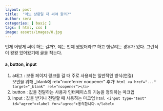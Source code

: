 ```yaml
---
layout: post
title:  "어느 상황일 때 써야 할까?"
author: sera
categories: [ basic ]
tags: [ html, css ]
image: assets/images/8.jpg
---
```

언제 어떻게 써야 하는 걸까?, 얘는 언제 썼었더라?? 하고 헷갈리는 경우가 있다.
그런적이 왕왕 있어왔기에 글을 적는다. 

#### a, button, input
1. a태그 :  보통 페이지 링크를 걸 때 주로 사용되는 일반적인 방식(연결) <br> 보안을 위해 _blank에 rel="noreferrer noopener" 추가! ```html <a href="..." target="_blank" rel="noopener"></a>```
2. button :  값을 전달하는 사용자 인터페이스의 기능을 정의하는 마크업
3. input : 값을 받거나 전달할 때 사용하는 마크업
```html <input type="text" id="agree"><label for="agree">동의합니다.</label> ```
